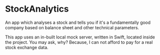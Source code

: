# StockAnalytics
An app which analyses a stock and tells you if it's a fundamentally good company based on balance sheet and other technical parameters.

This app uses an in-built local mock server, written in Swift, located inside the project. You may ask, why? Because, I can not afford to pay for a real stock exchange data.
